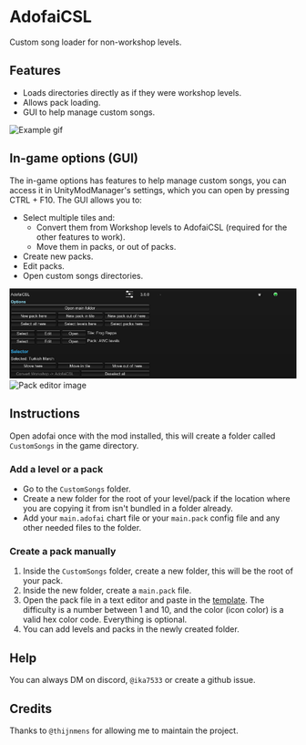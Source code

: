 # AdofaiCSL

Custom song loader for non-workshop levels.

## Features

- Loads directories directly as if they were workshop levels.
- Allows pack loading.
- GUI to help manage custom songs.

![Example gif](./assets/example.gif)

## In-game options (GUI)

The in-game options has features to help manage custom songs, you can access it in UnityModManager's settings, which you can open by pressing CTRL + F10.
The GUI allows you to:
- Select multiple tiles and:
  - Convert them from Workshop levels to AdofaiCSL (required for the other features to work).
  - Move them in packs, or out of packs.
- Create new packs.
- Edit packs.
- Open custom songs directories.

![GUI image](./assets/menu.png)
![Pack editor image](./assetgs/editor.png)

## Instructions

Open adofai once with the mod installed, this will create a folder called `CustomSongs` in the game directory.

### Add a level or a pack

- Go to the `CustomSongs` folder.
- Create a new folder for the root of your level/pack if the location where you are copying it from isn't bundled in a folder already.
- Add your `main.adofai` chart file or your `main.pack` config file and any other needed files to the folder.

### Create a pack manually

1. Inside the `CustomSongs` folder, create a new folder, this will be the root of your pack.
2. Inside the new folder, create a `main.pack` file.
3. Open the pack file in a text editor and paste in the [template](https://pastebin.com/raw/9GBX2TDB). The difficulty is a number between 1 and 10, and the color (icon color) is a valid hex color code. Everything is optional.
4. You can add levels and packs in the newly created folder.

## Help

You can always DM on discord, `@ika7533` or create a github issue.

## Credits

Thanks to `@thijnmens` for allowing me to maintain the project.
